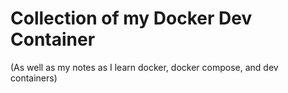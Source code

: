 # Collection of my Docker Dev Container
(As well as my notes as I learn docker, docker compose, and dev containers)

